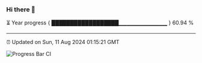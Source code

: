 ### Hi there 👋

⏳ Year progress { ██████████████████▁▁▁▁▁▁▁▁▁▁▁▁ } 60.94 %

---

⏰ Updated on Sun, 11 Aug 2024 01:15:21 GMT

![Progress Bar CI](https://github.com/liununu/liununu/workflows/Progress%20Bar%20CI/badge.svg)
